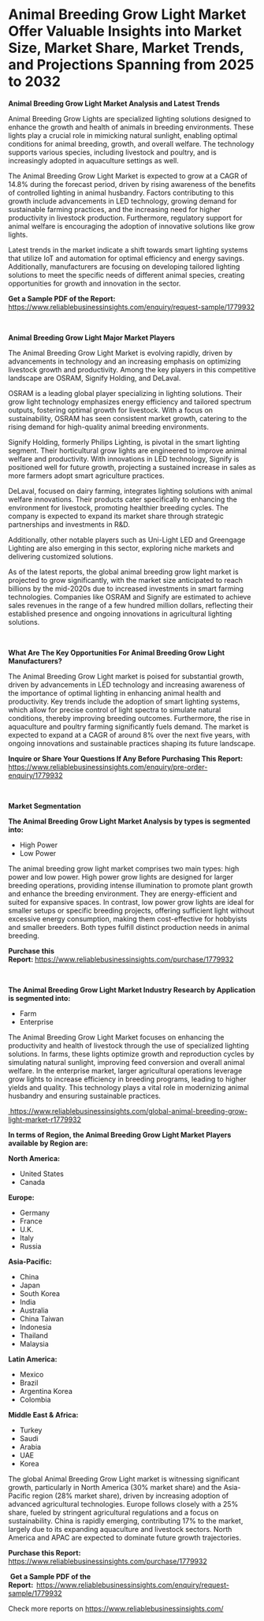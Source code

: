 <p><h1>Animal Breeding Grow Light Market Offer Valuable Insights into Market Size, Market Share, Market Trends, and Projections Spanning from 2025 to 2032</h1></p><p><strong>Animal Breeding Grow Light Market Analysis and Latest Trends</strong></p>
<p><p>Animal Breeding Grow Lights are specialized lighting solutions designed to enhance the growth and health of animals in breeding environments. These lights play a crucial role in mimicking natural sunlight, enabling optimal conditions for animal breeding, growth, and overall welfare. The technology supports various species, including livestock and poultry, and is increasingly adopted in aquaculture settings as well.</p><p>The Animal Breeding Grow Light Market is expected to grow at a CAGR of 14.8% during the forecast period, driven by rising awareness of the benefits of controlled lighting in animal husbandry. Factors contributing to this growth include advancements in LED technology, growing demand for sustainable farming practices, and the increasing need for higher productivity in livestock production. Furthermore, regulatory support for animal welfare is encouraging the adoption of innovative solutions like grow lights.</p><p>Latest trends in the market indicate a shift towards smart lighting systems that utilize IoT and automation for optimal efficiency and energy savings. Additionally, manufacturers are focusing on developing tailored lighting solutions to meet the specific needs of different animal species, creating opportunities for growth and innovation in the sector.</p></p>
<p><strong>Get a Sample PDF of the Report:&nbsp;</strong> <a href="https://www.reliablebusinessinsights.com/enquiry/request-sample/1779932?utm_campaign=2238&utm_medium=2&utm_source=Github&utm_content=ia&utm_term=25032025&utm_id=animal-breeding-grow-light">https://www.reliablebusinessinsights.com/enquiry/request-sample/1779932</a></p>
<p>&nbsp;</p>
<p><strong>Animal Breeding Grow Light Major Market Players</strong></p>
<p><p>The Animal Breeding Grow Light Market is evolving rapidly, driven by advancements in technology and an increasing emphasis on optimizing livestock growth and productivity. Among the key players in this competitive landscape are OSRAM, Signify Holding, and DeLaval. </p><p>OSRAM is a leading global player specializing in lighting solutions. Their grow light technology emphasizes energy efficiency and tailored spectrum outputs, fostering optimal growth for livestock. With a focus on sustainability, OSRAM has seen consistent market growth, catering to the rising demand for high-quality animal breeding environments. </p><p>Signify Holding, formerly Philips Lighting, is pivotal in the smart lighting segment. Their horticultural grow lights are engineered to improve animal welfare and productivity. With innovations in LED technology, Signify is positioned well for future growth, projecting a sustained increase in sales as more farmers adopt smart agriculture practices. </p><p>DeLaval, focused on dairy farming, integrates lighting solutions with animal welfare innovations. Their products cater specifically to enhancing the environment for livestock, promoting healthier breeding cycles. The company is expected to expand its market share through strategic partnerships and investments in R&D. </p><p>Additionally, other notable players such as Uni-Light LED and Greengage Lighting are also emerging in this sector, exploring niche markets and delivering customized solutions. </p><p>As of the latest reports, the global animal breeding grow light market is projected to grow significantly, with the market size anticipated to reach billions by the mid-2020s due to increased investments in smart farming technologies. Companies like OSRAM and Signify are estimated to achieve sales revenues in the range of a few hundred million dollars, reflecting their established presence and ongoing innovations in agricultural lighting solutions.</p></p>
<p>&nbsp;</p>
<p><strong>What Are The Key Opportunities For Animal Breeding Grow Light Manufacturers?</strong></p>
<p><p>The Animal Breeding Grow Light market is poised for substantial growth, driven by advancements in LED technology and increasing awareness of the importance of optimal lighting in enhancing animal health and productivity. Key trends include the adoption of smart lighting systems, which allow for precise control of light spectra to simulate natural conditions, thereby improving breeding outcomes. Furthermore, the rise in aquaculture and poultry farming significantly fuels demand. The market is expected to expand at a CAGR of around 8% over the next five years, with ongoing innovations and sustainable practices shaping its future landscape.</p></p>
<p><strong>Inquire or Share Your Questions If Any Before Purchasing This Report:</strong> <a href="https://www.reliablebusinessinsights.com/enquiry/pre-order-enquiry/1779932?utm_campaign=2238&utm_medium=2&utm_source=Github&utm_content=ia&utm_term=25032025&utm_id=animal-breeding-grow-light">https://www.reliablebusinessinsights.com/enquiry/pre-order-enquiry/1779932</a></p>
<p>&nbsp;</p>
<p><strong>Market Segmentation</strong></p>
<p><strong>The Animal Breeding Grow Light Market Analysis by types is segmented into:</strong></p>
<p><ul><li>High Power</li><li>Low Power</li></ul></p>
<p><p>The animal breeding grow light market comprises two main types: high power and low power. High power grow lights are designed for larger breeding operations, providing intense illumination to promote plant growth and enhance the breeding environment. They are energy-efficient and suited for expansive spaces. In contrast, low power grow lights are ideal for smaller setups or specific breeding projects, offering sufficient light without excessive energy consumption, making them cost-effective for hobbyists and smaller breeders. Both types fulfill distinct production needs in animal breeding.</p></p>
<p><strong>Purchase this Report:&nbsp;</strong><a href="https://www.reliablebusinessinsights.com/purchase/1779932?utm_campaign=2238&utm_medium=2&utm_source=Github&utm_content=ia&utm_term=25032025&utm_id=animal-breeding-grow-light">https://www.reliablebusinessinsights.com/purchase/1779932</a></p>
<p>&nbsp;</p>
<p><strong>The Animal Breeding Grow Light Market Industry Research by Application is segmented into:</strong></p>
<p><ul><li>Farm</li><li>Enterprise</li></ul></p>
<p><p>The Animal Breeding Grow Light Market focuses on enhancing the productivity and health of livestock through the use of specialized lighting solutions. In farms, these lights optimize growth and reproduction cycles by simulating natural sunlight, improving feed conversion and overall animal welfare. In the enterprise market, larger agricultural operations leverage grow lights to increase efficiency in breeding programs, leading to higher yields and quality. This technology plays a vital role in modernizing animal husbandry and ensuring sustainable practices.</p></p>
<p><a href="https://www.reliablebusinessinsights.com/global-animal-breeding-grow-light-market-r1779932?utm_campaign=2238&utm_medium=2&utm_source=Github&utm_content=ia&utm_term=25032025&utm_id=animal-breeding-grow-light">&nbsp;https://www.reliablebusinessinsights.com/global-animal-breeding-grow-light-market-r1779932</a></p>
<p><strong>In terms of Region, the Animal Breeding Grow Light Market Players available by Region are:</strong></p>
<p>
    <p> <strong> North America: </strong>
        <ul>
            <li>United States</li>
            <li>Canada</li>
        </ul>
        </p> 
    <p> <strong> Europe: </strong>
        <ul>
            <li>Germany</li>
            <li>France</li>
            <li>U.K.</li>
            <li>Italy</li>
            <li>Russia</li>
        </ul>
        </p> 
    <p> <strong> Asia-Pacific: </strong>
        <ul>
            <li>China</li>
            <li>Japan</li>
            <li>South Korea</li>
            <li>India</li>
            <li>Australia</li>
            <li>China Taiwan</li>
            <li>Indonesia</li>
            <li>Thailand</li>
            <li>Malaysia</li>
        </ul>
        </p> 
    <p> <strong> Latin America: </strong>
        <ul>
            <li>Mexico</li>
            <li>Brazil</li>
            <li>Argentina Korea</li>
            <li>Colombia</li>
        </ul>
        </p> 
    <p> <strong> Middle East & Africa: </strong>
        <ul>
            <li>Turkey</li>
            <li>Saudi</li>
            <li>Arabia</li>
            <li>UAE</li>
            <li>Korea</li>
        </ul>
    </p>
    </p>
<p><p>The global Animal Breeding Grow Light market is witnessing significant growth, particularly in North America (30% market share) and the Asia-Pacific region (28% market share), driven by increasing adoption of advanced agricultural technologies. Europe follows closely with a 25% share, fueled by stringent agricultural regulations and a focus on sustainability. China is rapidly emerging, contributing 17% to the market, largely due to its expanding aquaculture and livestock sectors. North America and APAC are expected to dominate future growth trajectories.</p></p>
<p><strong>Purchase this Report: </strong><a href="https://www.reliablebusinessinsights.com/purchase/1779932?utm_campaign=2238&utm_medium=2&utm_source=Github&utm_content=ia&utm_term=25032025&utm_id=animal-breeding-grow-light">https://www.reliablebusinessinsights.com/purchase/1779932</a></p>
<p>&nbsp;<strong>Get a Sample PDF of the Report:&nbsp;&nbsp;</strong><a href="https://www.reliablebusinessinsights.com/enquiry/request-sample/1779932?utm_campaign=2238&utm_medium=2&utm_source=Github&utm_content=ia&utm_term=25032025&utm_id=animal-breeding-grow-light">https://www.reliablebusinessinsights.com/enquiry/request-sample/1779932</a></p>
<p><strong></strong></p>
<p>Check more reports on <a href="https://www.reliablebusinessinsights.com/?utm_campaign=2238&utm_medium=2&utm_source=Github&utm_content=ia&utm_term=25032025&utm_id=animal-breeding-grow-light">https://www.reliablebusinessinsights.com/</a></p>